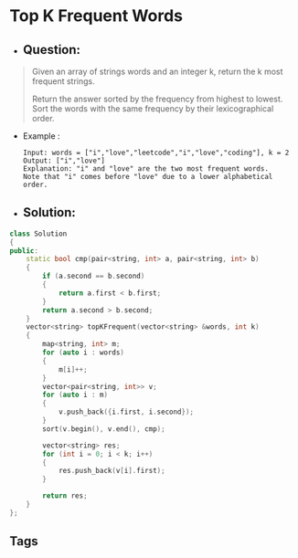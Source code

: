 # Top K Frequent Words
- ## Question:
>Given an array of strings words and an integer k, return the k most frequent strings.
>
>Return the answer sorted by the frequency from highest to lowest. Sort the words with the same frequency by their lexicographical order.

- Example :

      Input: words = ["i","love","leetcode","i","love","coding"], k = 2
      Output: ["i","love"]
      Explanation: "i" and "love" are the two most frequent words.
      Note that "i" comes before "love" due to a lower alphabetical order.


- ## Solution:
```cpp
class Solution
{
public:
    static bool cmp(pair<string, int> a, pair<string, int> b)
    {
        if (a.second == b.second)
        {
            return a.first < b.first;
        }
        return a.second > b.second;
    }
    vector<string> topKFrequent(vector<string> &words, int k)
    {
        map<string, int> m;
        for (auto i : words)
        {
            m[i]++;
        }
        vector<pair<string, int>> v;
        for (auto i : m)
        {
            v.push_back({i.first, i.second});
        }
        sort(v.begin(), v.end(), cmp);

        vector<string> res;
        for (int i = 0; i < k; i++)
        {
            res.push_back(v[i].first);
        }

        return res;
    }
};
```
## Tags
